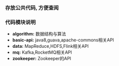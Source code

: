 ### 存放公共代码, 方便查阅

### 代码模块说明
- **algorithm:** 数据结构与算法
- **basic-api:** java8,guava,apache-commons相关API   
- **data:** MapReduce,HDFS,Flink相关API  
- **mq:** Kafka,RocketMQ相关API
- **zookeeper:** Zookeeper的API

